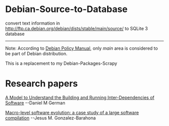 # Debian-Source-to-Database

convert text information in http://ftp.ca.debian.org/debian/dists/stable/main/source/ to SQLite 3 database

---
Note: According to [Debian Policy Manual](https://www.debian.org/doc/debian-policy/ch-archive.html#archive-areas), only *main* area is considered to be part of Debian distribution.

This is a replacement to my Debian-Packages-Scrapy

# Research papers
[A Model to Understand the Building and Running Inter-Dependencies of Software](http://turingmachine.org/~dmg/papers/dmg2007_wcre_depend.pdf) --Daniel M German

[Macro-level software evolution: a case study
of a large software compilation](https://link.springer.com/content/pdf/10.1007%2Fs10664-008-9100-x.pdf) --Jesus M. Gonzalez-Barahona
